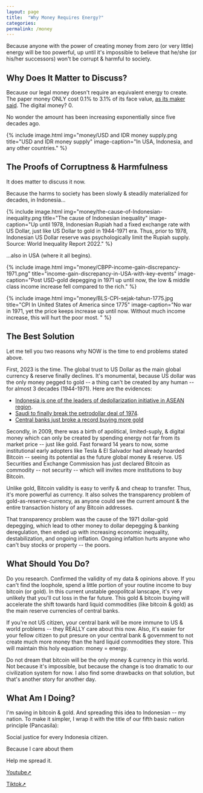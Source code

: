 ```yaml
---
layout: page
title:  "Why Money Requires Energy?"
categories:
permalink: /money
---
```


Because anyone with the power of creating money from zero (or very little) energy will be too powerful, up until it's impossible to believe that he/she (or his/her successors) won't be corrupt & harmful to society.

## Why Does It Matter to Discuss?

Because our legal money doesn't require an equivalent energy to create. The paper money ONLY cost 0.1% to 3.1% of its face value, [as its maker said](https://www.federalreserve.gov/faqs/currency_12771.htm). The digital money? 0.

No wonder the amount has been increasing exponentially since five decades ago.

{% include image.html
        img="money/USD and IDR money supply.png
        title="USD and IDR money supply"
        image-caption="In USA, Indonesia, and any other countries."
        %}

## The Proofs of Corruptness & Harmfulness

It does matter to discuss it now.

Because the harms to society has been slowly & steadily materialized for decades, in Indonesia...

{% include image.html
        img="money/the-cause-of-Indonesian-inequality.png
        title="The cause of Indonesian inequality"
        image-caption="Up until 1978, Indonesian Rupiah had a fixed exchange rate with US Dollar, just like US Dollar to gold in 1944-1971 era. Thus, prior to 1978, Indonesian US Dollar reserve was psychologically limit the Rupiah supply. Source: World Inequality Report 2022."
        %}

...also in USA (where it all begins).

{% include image.html
          img="money/CBPP-income-gain-discrepancy-1971.png"
          title="income-gain-discrepancy-in-USA-with-key-events"
          image-caption="Post USD-gold depegging in 1971 up until now, the low & middle class income increase fell compared to the rich."
          %}

{% include image.html
        img="money/BLS-CPI-sejak-tahun-1775.jpg
        title="CPI In United States of America since 1775"
        image-caption="No war in 1971, yet the price keeps increase up until now. Without much income increase, this will hurt the poor most. "
        %}

## The Best Solution

Let me tell you two reasons why NOW is the time to end problems stated above.

First, 2023 is the time. The global trust to US Dollar as the main global currency & reserve finally declines. It's monumental, because US dollar was the only money pegged to gold -- a thing can't be created by any human -- for almost 3 decades (1944-1971). Here are the evidences:

* [Indonesia is one of the leaders of dedollarization initiative in ASEAN region](https://www.aseanbriefing.com/news/asean-finance-ministers-and-central-banks-consider-dropping-us-dollar-euro-and-yen-indonesia-calls-for-phasing-out-visa-and-mastercard/).
* [Saudi to finally break the petrodollar deal of 1974](https://www.dw.com/en/why-the-dollars-dominance-is-declining-in-the-middle-east/a-65662358).
* [Central banks just broke a record buying more gold](https://www.visualcapitalist.com/charted-30-years-of-central-bank-gold-demand/)

Secondly, in 2009, there was a birth of apolitical, limited-suply, & digital money which can only be created by spending energy not far from its market price -- just like gold. Fast forward 14 years to now, some institutional early adopters like Tesla & El Salvador had already hoarded Bitcoin -- seeing its potential as the future global money & reserve. US Securities and Exchange Commission has just declared Bitcoin as commodity -- not security -- which will invites more institutions to buy Bitcoin.

Unlike gold, Bitcoin validity is easy to verify & and cheap to transfer. Thus, it's more powerful as currency. It also solves the transparency problem of gold-as-reserve-currency, as anyone could see the current amount & the entire transaction history of any Bitcoin addresses.

That transparency problem was the cause of the 1971 dollar-gold depegging, which lead to other money to dollar depegging & banking deregulation, then ended up with increasing economic inequality, destabilization, and ongoing inflation. Ongoing infaltion hurts anyone who can't buy stocks or property -- the poors.

## What Should You Do?

Do you research. Confirmed the validity of my data & opinions above. If you can't find the loophole, spend a little portion of your routine income to buy bitcoin (or gold). In this current unstable geopolitcal lanscape, it's very unlikely that you'll cut loss in the far future. This gold & bitcoin buying will accelerate the shift towards hard liquid commodities (like bitcoin & gold) as the main reserve currencies of central banks.

If you're not US citizen, your central bank will be more immune to US & world problems -- they REALLY care about this now. Also, it's easier for your fellow citizen to put presure on your central bank & government to not create much more money than the hard liquid commodities they store. This will maintain this holy equation: money = energy.

Do not dream that bitcoin will be the only money & currency in this world. Not because it's impossible, but because the change is too dramatic to our civilization system for now. I also find some drawbacks on that solution, but that's another story for another day.

## What Am I Doing?

I'm saving in bitcoin & gold. And spreading this idea to Indonesian -- my nation. To make it simpler, I wrap it with the title of our fifth basic nation principle (Pancasila):

Social justice for every Indonesia citizen.

Because I care about them

Help me spread it.

<a href="https://www.youtube.com/@SilaKelimaPancasila" target="_blank">Youtube➚</a>

<a href="https://www.tiktok.com/@silakelimapancasila" target="_blank">Tiktok➚</a>
